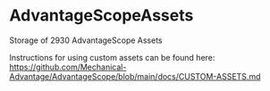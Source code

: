 # AdvantageScopeAssets
Storage of 2930 AdvantageScope Assets  
   
Instructions for using custom assets can be found here: https://github.com/Mechanical-Advantage/AdvantageScope/blob/main/docs/CUSTOM-ASSETS.md
